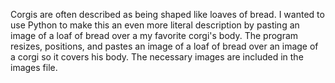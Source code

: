 Corgis are often described as being shaped like loaves of bread. I wanted to use Python to make this an even more literal description by pasting an image of a loaf of bread over a my favorite corgi's body. 
The program resizes, positions, and pastes an image of a loaf of bread over an image of a corgi so it covers his body. The necessary images are included in the images file.
